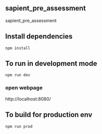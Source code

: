 ## sapient_pre_assessment
sapient_pre_assessment


## Install dependencies

```npm install```

## To run in development mode

```npm run dev```

### open webpage

http://localhost:8080/

## To build for production env

```npm run prod```

